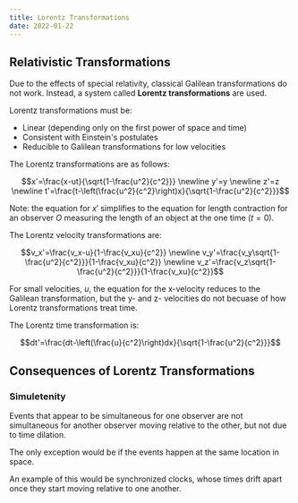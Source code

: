 ```yaml
---
title: Lorentz Transformations
date: 2022-01-22
---
```


## Relativistic Transformations

Due to the effects of special relativity, classical Galilean transformations do not work. Instead, a system called **Lorentz transformations** are used.

Lorentz transformations must be:

- Linear (depending only on the first power of space and time)
- Consistent with Einstein's postulates
- Reducible to Galilean transformations for low velocities

The Lorentz transformations are as follows:

$$x'=\frac{x-ut}{\sqrt{1-\frac{u^2}{c^2}}} \newline y'=y \newline z'=z \newline t'=\frac{t-\left(\frac{u^2}{c^2}\right)x}{\sqrt{1-\frac{u^2}{c^2}}}$$

Note: the equation for $x'$ simplifies to the equation for length contraction for an observer $O$ measuring the length of an object at the one time ($t=0$).

The Lorentz velocity transformations are:

$$v_x'=\frac{v_x-u}{1-\frac{v_xu}{c^2}} \newline v_y'=\frac{v_y\sqrt{1-\frac{u^2}{c^2}}}{1-\frac{v_xu}{c^2}} \newline v_z'=\frac{v_z\sqrt{1-\frac{u^2}{c^2}}}{1-\frac{v_xu}{c^2}}$$

For small velocities, $u$, the equation for the x-velocity reduces to the Galilean transformation, but the y- and z- velocities do not becuase of how Lorentz transformations treat time.

The Lorentz time transformation is:

$$dt'=\frac{dt-\left(\frac{u}{c^2}\right)dx}{\sqrt{1-\frac{u^2}{c^2}}}$$

## Consequences of Lorentz Transformations

### Simuletenity

Events that appear to be simultaneous for one observer are not simultaneous for another observer moving relative to the other, but not due to time dilation.

The only exception would be if the events happen at the same location in space.

An example of this would be synchronized clocks, whose times drift apart once they start moving relative to one another.